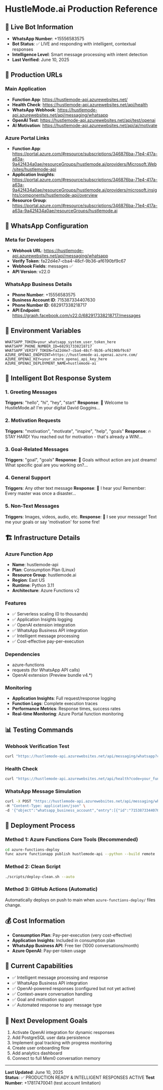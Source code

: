 # HustleMode.ai Production Reference

## 🚀 Live Bot Information
- **WhatsApp Number**: +15556583575
- **Bot Status**: ✅ LIVE and responding with intelligent, contextual responses
- **Intelligence Level**: Smart message processing with intent detection
- **Last Verified**: June 10, 2025

## 🔗 Production URLs

### Main Application
- **Function App**: https://hustlemode-api.azurewebsites.net/
- **Health Check**: https://hustlemode-api.azurewebsites.net/api/health
- **WhatsApp Webhook**: https://hustlemode-api.azurewebsites.net/api/messaging/whatsapp
- **OpenAI Test**: https://hustlemode-api.azurewebsites.net/api/test/openai
- **AI Motivation**: https://hustlemode-api.azurewebsites.net/api/ai/motivate

### Azure Portal Links
- **Function App**: https://portal.azure.com/#resource/subscriptions/346876ba-71e4-417a-a63a-9a42f434a0ae/resourceGroups/hustlemode.ai/providers/Microsoft.Web/sites/hustlemode-api
- **Application Insights**: https://portal.azure.com/#resource/subscriptions/346876ba-71e4-417a-a63a-9a42f434a0ae/resourceGroups/hustlemode.ai/providers/microsoft.insights/components/hustlemode-api/overview
- **Resource Group**: https://portal.azure.com/#resource/subscriptions/346876ba-71e4-417a-a63a-9a42f434a0ae/resourceGroups/hustlemode.ai

## 📱 WhatsApp Configuration

### Meta for Developers
- **Webhook URL**: https://hustlemode-api.azurewebsites.net/api/messaging/whatsapp
- **Verify Token**: fa22d4e7-cba4-48cf-9b36-af6190bf9c67
- **Webhook Fields**: messages ✅
- **API Version**: v22.0

### WhatsApp Business Details
- **Phone Number**: +15556583575
- **Business Account ID**: 715387334407630
- **Phone Number ID**: 682917338218717
- **API Endpoint**: https://graph.facebook.com/v22.0/682917338218717/messages

## 🔑 Environment Variables

```env
WHATSAPP_TOKEN=your_whatsapp_system_user_token_here
WHATSAPP_PHONE_NUMBER_ID=682917338218717
WHATSAPP_VERIFY_TOKEN=fa22d4e7-cba4-48cf-9b36-af6190bf9c67
AZURE_OPENAI_ENDPOINT=https://hustlemode-ai.openai.azure.com/
AZURE_OPENAI_KEY=your_azure_openai_api_key_here
AZURE_OPENAI_DEPLOYMENT_NAME=hustlemode-ai
```

## 🤖 Intelligent Bot Response System

### 1. Greeting Messages
**Triggers**: "hello", "hi", "hey", "start"
**Response**: 💪 Welcome to HustleMode.ai! I'm your digital David Goggins...

### 2. Motivation Requests
**Triggers**: "motivation", "motivate", "inspire", "help", "goals"
**Response**: 🔥 STAY HARD! You reached out for motivation - that's already a WIN!...

### 3. Goal-Related Messages
**Triggers**: "goal", "goals"
**Response**: 🎯 Goals without action are just dreams! What specific goal are you working on?...

### 4. General Support
**Triggers**: Any other text message
**Response**: 💪 I hear you! Remember: Every master was once a disaster...

### 5. Non-Text Messages
**Triggers**: Images, videos, audio, etc.
**Response**: 💪 I see your message! Text me your goals or say 'motivation' for some fire!

## 🏗️ Infrastructure Details

### Azure Function App
- **Name**: hustlemode-api
- **Plan**: Consumption Plan (Linux)
- **Resource Group**: hustlemode.ai
- **Region**: East US
- **Runtime**: Python 3.11
- **Architecture**: Azure Functions v2

### Features
- ✅ Serverless scaling (0 to thousands)
- ✅ Application Insights logging
- ✅ OpenAI extension integration
- ✅ WhatsApp Business API integration
- ✅ Intelligent message processing
- ✅ Cost-effective pay-per-execution

### Dependencies
- azure-functions
- requests (for WhatsApp API calls)
- OpenAI extension (Preview bundle v4.*)

### Monitoring
- **Application Insights**: Full request/response logging
- **Function Logs**: Complete execution traces
- **Performance Metrics**: Response times, success rates
- **Real-time Monitoring**: Azure Portal function monitoring

## 📊 Testing Commands

### Webhook Verification Test
```bash
curl "https://hustlemode-api.azurewebsites.net/api/messaging/whatsapp?code=your_function_key_here&hub.mode=subscribe&hub.challenge=TEST&hub.verify_token=fa22d4e7-cba4-48cf-9b36-af6190bf9c67"
```

### Health Check
```bash
curl "https://hustlemode-api.azurewebsites.net/api/health?code=your_function_key_here"
```

### WhatsApp Message Simulation
```bash
curl -X POST "https://hustlemode-api.azurewebsites.net/api/messaging/whatsapp?code=your_function_key_here" \
-H "Content-Type: application/json" \
-d '{"object":"whatsapp_business_account","entry":[{"id":"715387334407630","changes":[{"value":{"messaging_product":"whatsapp","metadata":{"display_phone_number":"15556583575","phone_number_id":"682917338218717"},"messages":[{"from":"17817470041","id":"test_msg","timestamp":"1733875200","text":{"body":"I need motivation!"},"type":"text"}]},"field":"messages"}]}]}'
```

## 🔄 Deployment Process

### Method 1: Azure Functions Core Tools (Recommended)
```bash
cd azure-functions-deploy
func azure functionapp publish hustlemode-api --python --build remote
```

### Method 2: Clean Script 
```bash
./scripts/deploy-clean.sh --auto
```

### Method 3: GitHub Actions (Automatic)
Automatically deploys on push to main when `azure-functions-deploy/` files change.

## 💰 Cost Information
- **Consumption Plan**: Pay-per-execution (very cost-effective)
- **Application Insights**: Included in consumption plan
- **WhatsApp Business API**: Free tier (1000 conversations/month)
- **Azure OpenAI**: Pay-per-token usage

## 🎯 Current Capabilities
- ✅ Intelligent message processing and response
- ✅ WhatsApp Business API integration
- ✅ OpenAI-powered responses (configured but not yet active)
- ✅ Context-aware conversation handling
- ✅ Goal and motivation support
- ✅ Automated response to any message type

## 🚀 Next Development Goals
1. Activate OpenAI integration for dynamic responses
2. Add PostgreSQL user data persistence
3. Implement goal tracking with progress monitoring
4. Create user onboarding flow
5. Add analytics dashboard
6. Connect to full Mem0 conversation memory

---
**Last Updated**: June 10, 2025  
**Status**: ✅ PRODUCTION READY & INTELLIGENT RESPONSES ACTIVE 
**Test Number**: +17817470041 (test account limitation) 